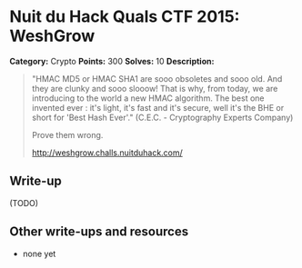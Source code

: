# Nuit du Hack Quals CTF 2015: WeshGrow

**Category:** Crypto
**Points:** 300
**Solves:** 10
**Description:** 

> "HMAC MD5 or HMAC SHA1 are sooo obsoletes and sooo old. And they are clunky and sooo slooow! That is why, from today, we are introducing to the world a new HMAC algorithm. The best one invented ever : it's light, it's fast and it's secure, well it's the BHE or short for 'Best Hash Ever'." (C.E.C. - Cryptography Experts Company)
> 
> Prove them wrong.
> 
> <http://weshgrow.challs.nuitduhack.com/>

## Write-up

(TODO)

## Other write-ups and resources

* none yet